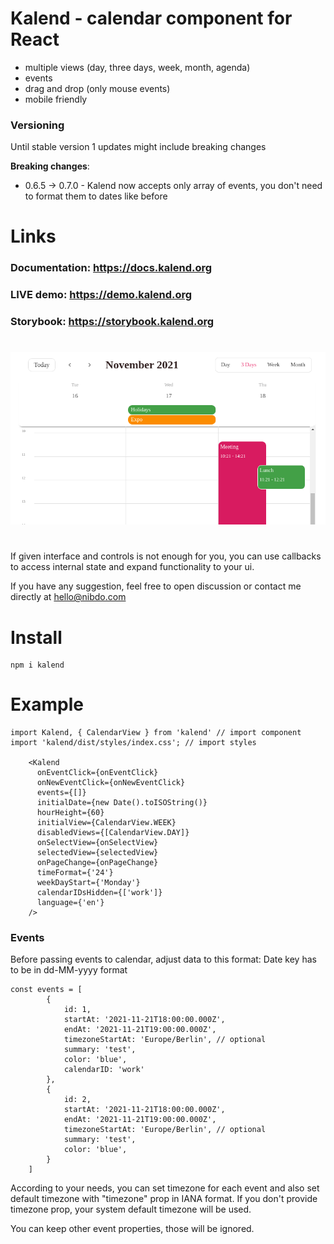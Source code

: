# Kalend - calendar component for React

- multiple views (day, three days, week, month, agenda)
- events
- drag and drop (only mouse events)
- mobile friendly

### Versioning
Until stable version 1 updates might include breaking changes  

**Breaking changes**:
- 0.6.5 -> 0.7.0 - Kalend now accepts only array of events, you don't need to format them to dates like before
    
# Links
### Documentation: https://docs.kalend.org

### LIVE demo: https://demo.kalend.org

### Storybook: https://storybook.kalend.org  
  
  
#

![Alt text](screenshot.png?raw=true 'Title')

#

If given interface and controls is not enough for you, you can use callbacks to access internal state and expand functionality to your ui.

If you have any suggestion, feel free to open discussion or contact me directly at hello@nibdo.com

# Install

    npm i kalend

# Example

    import Kalend, { CalendarView } from 'kalend' // import component
    import 'kalend/dist/styles/index.css'; // import styles

        <Kalend
          onEventClick={onEventClick}
          onNewEventClick={onNewEventClick}
          events={[]}
          initialDate={new Date().toISOString()}
          hourHeight={60}
          initialView={CalendarView.WEEK}
          disabledViews={[CalendarView.DAY]}
          onSelectView={onSelectView}
          selectedView={selectedView}
          onPageChange={onPageChange}
          timeFormat={'24'}
          weekDayStart={'Monday'}
          calendarIDsHidden={['work']}
          language={'en'}
        />

### Events

Before passing events to calendar, adjust data to this format:
Date key has to be in dd-MM-yyyy format

    const events = [
            {
                id: 1,
                startAt: '2021-11-21T18:00:00.000Z',
                endAt: '2021-11-21T19:00:00.000Z',
                timezoneStartAt: 'Europe/Berlin', // optional
                summary: 'test',
                color: 'blue',
                calendarID: 'work'
            },
            {
                id: 2,
                startAt: '2021-11-21T18:00:00.000Z',
                endAt: '2021-11-21T19:00:00.000Z',
                timezoneStartAt: 'Europe/Berlin', // optional
                summary: 'test',
                color: 'blue',
            }
        ]

According to your needs, you can set timezone for each event and also set default timezone with "timezone" prop in IANA format.
If you don't provide timezone prop, your system default timezone will be used.

You can keep other event properties, those will be ignored.
